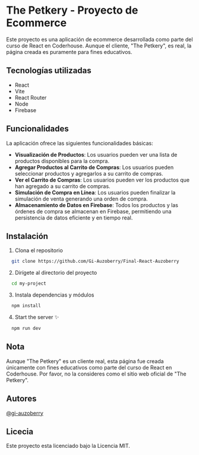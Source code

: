 # The Petkery - Proyecto de Ecommerce
Este proyecto es una aplicación de ecommerce desarrollada como parte del curso de React en Coderhouse. Aunque el cliente, "The Petkery", es real, la página creada es puramente para fines educativos.

## Tecnologías utilizadas
- React
- Vite
- React Router
- Node
- Firebase

## Funcionalidades
La aplicación ofrece las siguientes funcionalidades básicas:
- **Visualización de Productos**: Los usuarios pueden ver una lista de productos disponibles para la compra.
- **Agregar Productos al Carrito de Compras**: Los usuarios pueden seleccionar productos y agregarlos a su carrito de compras.
- **Ver el Carrito de Compras**: Los usuarios pueden ver los productos que han agregado a su carrito de compras.
- **Simulación de Compra en Línea**: Los usuarios pueden finalizar la simulación de venta generando una orden de compra.
- **Almacenamiento de Datos en Firebase**: Todos los productos y las órdenes de compra se almacenan en Firebase, permitiendo una persistencia de datos eficiente y en tiempo real.

## Instalación
1. Clona el repositorio
```bash
  git clone https://github.com/Gi-Auzoberry/Final-React-Auzoberry
```
2. Dirígete al directorio del proyecto
```bash
  cd my-project
```
3. Instala dependencias y módulos
```bash
  npm install
```
4. Start the server ✨
```bash
  npm run dev
```

## Nota
Aunque "The Petkery" es un cliente real, esta página fue creada únicamente con fines educativos como parte del curso de React en Coderhouse. Por favor, no la consideres como el sitio web oficial de "The Petkery".

## Autores
[@gi-auzoberry](https://github.com/Gi-Auzoberry)

## Licecia
Este proyecto esta licenciado bajo la Licencia MIT. 